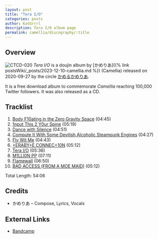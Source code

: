 ```yaml
---
layout: post
title: "Tera I/O"
categories: posts
author: KatGrrrl
description: Tera I/O album page
permalink: camellia/discography/:title
---
```


## Overview

![CTCD-020](/assets/images/camellia/albums/CTCD-020.png)
*Tera I/O* is a doujin album by [かめりあ]({% link postsWiki/_posts/2023-12-10-camellia.md %}) (Camellia) released on 2020-09-27 by the circle [かめるかめりあ](#).

It is a free download album to commemorate *Camellia* reaching 100,000 Twitter followers. It was also released as a CD.

## Tracklist

1. [Body F10ating in the Zero Gravity Space](#) (04:45)
2. [1nput This 2 Y0ur Spine](#) (05:19)
3. [Dance with Silence](#) (04:51)
4. [Compute It With Some Devilish Alcoholic Steampunk Engines](#) (04:27)
5. [Fly Wit Me](#) (04:43)
6. [+ERABY+E CONNEC+10N](#) (05:12)
7. [Tera I/O](#) (05:36)
8. [M1LLI0N PP](#) (07:11)
9. [Flamewall](#) (06:50)
10. [BAD ACCESS (FROM A MOE MAID)](#) (05:12)

Total Length: 54:06

## Credits

* かめりあ – Compose, Lyrics, Vocals

## External Links

* [Bandcamp](https://cametek.bandcamp.com/album/tera-i-o)
